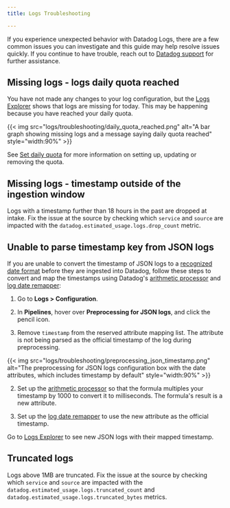```yaml
---
title: Logs Troubleshooting

---
```


If you experience unexpected behavior with Datadog Logs, there are a few common issues you can investigate and this guide may help resolve issues quickly. If you continue to have trouble, reach out to [Datadog support][1] for further assistance.

## Missing logs - logs daily quota reached

You have not made any changes to your log configuration, but the [Logs Explorer][2] shows that logs are missing for today. This may be happening because you have reached your daily quota.

{{< img src="logs/troubleshooting/daily_quota_reached.png" alt="A bar graph showing missing logs and a message saying daily quota reached" style="width:90%" >}}

See [Set daily quota][3] for more information on setting up, updating or removing the quota.

## Missing logs - timestamp outside of the ingestion window

Logs with a timestamp further than 18 hours in the past are dropped at intake.
Fix the issue at the source by checking which `service` and `source` are impacted with the `datadog.estimated_usage.logs.drop_count` metric.

## Unable to parse timestamp key from JSON logs

If you are unable to convert the timestamp of JSON logs to a [recognized date format][4] before they are ingested into Datadog, follow these steps to convert and map the timestamps using Datadog's [arithmetic processor][5] and [log date remapper][6]:

1. Go to **Logs > Configuration**.

2. In **Pipelines**, hover over **Preprocessing for JSON logs**, and click the pencil icon.

3. Remove `timestamp` from the reserved attribute mapping list. The attribute is not being parsed as the official timestamp of the log during preprocessing.

{{< img src="logs/troubleshooting/preprocessing_json_timestamp.png" alt="The preprocessing for JSON logs configuration box with the date attributes, which includes timestamp by default" style="width:90%" >}}

2. Set up the [arithmetic processor][5] so that the formula multiples your timestamp by 1000 to convert it to milliseconds. The formula's result is a new attribute.

3. Set up the [log date remapper][6] to use the new attribute as the official timestamp.

Go to [Logs Explorer][2] to see new JSON logs with their mapped timestamp.

## Truncated logs

Logs above 1MB are truncated.
Fix the issue at the source by checking which `service` and `source` are impacted with the `datadog.estimated_usage.logs.truncated_count` and `datadog.estimated_usage.logs.truncated_bytes` metrics.

[1]: /help/
[2]: https://app.datadoghq.com/logs
[3]: /logs/log_configuration/indexes/#set-daily-quota
[4]: /logs/log_configuration/pipelines/?tab=date#date-attribute
[5]: /logs/log_configuration/processors/?tab=ui#arithmetic-processor
[6]: /logs/log_configuration/processors/?tab=ui#log-date-remapper
